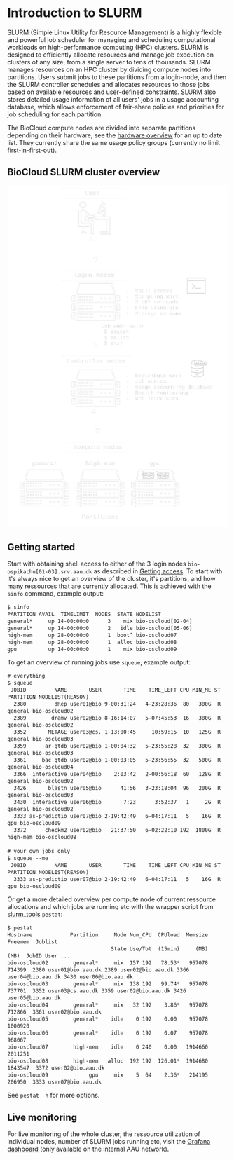 # Introduction to SLURM
SLURM (Simple Linux Utility for Resource Management) is a highly flexible and powerful job scheduler for managing and scheduling computational workloads on high-performance computing (HPC) clusters. SLURM is designed to efficiently allocate resources and manage job execution on clusters of any size, from a single server to tens of thousands. SLURM manages resources on an HPC cluster by dividing compute nodes into partitions. Users submit jobs to these partitions from a login-node, and then the SLURM controller schedules and allocates resources to those jobs based on available resources and user-defined constraints. SLURM also stores detailed usage information of all users' jobs in a usage accounting database, which allows enforcement of fair-share policies and priorities for job scheduling for each partition.

The BioCloud compute nodes are divided into separate partitions depending on their hardware, see the [hardware overview](../index.md) for an up to date list. They currently share the same usage policy groups (currently no limit first-in-first-out).

## BioCloud SLURM cluster overview
![SLURM overview](img/slurm-overview-inverted.png)

## Getting started
Start with obtaining shell access to either of the 3 login nodes `bio-ospikachu[01-03].srv.aau.dk` as described in [Getting access](../access.md). To start with it's always nice to get an overview of the cluster, it's partitions, and how many ressources that are currently allocated. This is achieved with the `sinfo` command, example output:

```
$ sinfo
PARTITION AVAIL  TIMELIMIT  NODES  STATE NODELIST
general*     up 14-00:00:0      3    mix bio-oscloud[02-04]
general*     up 14-00:00:0      2   idle bio-oscloud[05-06]
high-mem     up 28-00:00:0      1  boot^ bio-oscloud07
high-mem     up 28-00:00:0      1  alloc bio-oscloud08
gpu          up 14-00:00:0      1    mix bio-oscloud09
```

To get an overview of running jobs use `squeue`, example output:
```
# everything
$ squeue
 JOBID         NAME       USER       TIME    TIME_LEFT CPU MIN_ME ST PARTITION NODELIST(REASON)
  2380         dRep user01@bio 9-00:31:24   4-23:28:36  80   300G  R   general bio-oscloud02
  2389        dramv user02@bio 8-16:14:07   5-07:45:53  16   300G  R   general bio-oscloud02
  3352       METAGE user03@cs. 1-13:00:45     10:59:15  10   125G  R   general bio-oscloud03
  3359      ar-gtdb user02@bio 1-00:04:32   5-23:55:28  32   300G  R   general bio-oscloud03
  3361     bac_gtdb user02@bio 1-00:03:05   5-23:56:55  32   500G  R   general bio-oscloud04
  3366  interactive user04@bio    2:03:42   2-00:56:18  60   128G  R   general bio-oscloud02
  3426       blastn user05@bio      41:56   3-23:18:04  96   200G  R   general bio-oscloud03
  3430  interactive user06@bio       7:23      3:52:37   1     2G  R   general bio-oscloud02
  3333 as-predictio user07@bio 2-19:42:49   6-04:17:11   5    16G  R       gpu bio-oscloud09
  3372      checkm2 user02@bio   21:37:50   6-02:22:10 192  1800G  R  high-mem bio-oscloud08

# your own jobs only
$ squeue --me
 JOBID         NAME       USER       TIME    TIME_LEFT CPU MIN_ME ST PARTITION NODELIST(REASON)
  3333 as-predictio user07@bio 2-19:42:49   6-04:17:11   5    16G  R       gpu bio-oscloud09
```

Or get a more detailed overview per compute node of current ressource allocations and which jobs are running etc with the wrapper script from [slurm_tools](https://github.com/OleHolmNielsen/Slurm_tools) `pestat`:
```
$ pestat
Hostname            Partition     Node Num_CPU  CPUload  Memsize  Freemem  Joblist
                                 State Use/Tot  (15min)     (MB)     (MB)  JobID User ...
bio-oscloud02        general*     mix  157 192   78.53*   957078   714399  2380 user01@bio.aau.dk 2389 user02@bio.aau.dk 3366 user04@bio.aau.dk 3430 user06@bio.aau.dk  
bio-oscloud03        general*     mix  138 192   99.74*   957078   737701  3352 user03@cs.aau.dk 3359 user02@bio.aau.dk 3426 user05@bio.aau.dk  
bio-oscloud04        general*     mix   32 192    3.86*   957078   712866  3361 user02@bio.aau.dk  
bio-oscloud05        general*    idle    0 192    0.00    957078  1000920   
bio-oscloud06        general*    idle    0 192    0.07    957078   968067   
bio-oscloud07        high-mem    idle    0 240    0.00   1914660  2011251   
bio-oscloud08        high-mem   alloc  192 192  126.01*  1914680  1843547  3372 user02@bio.aau.dk  
bio-oscloud09             gpu     mix    5  64    2.36*   214195   206950  3333 user07@bio.aau.dk  
```

See `pestat -h` for more options.

## Live monitoring
For live monitoring of the whole cluster, the ressource utilization of individual nodes, number of SLURM jobs running etc, visit the [Grafana dashboard](http://bio-ospikachu04.srv.aau.dk:3000/) (only available on the internal AAU network).
